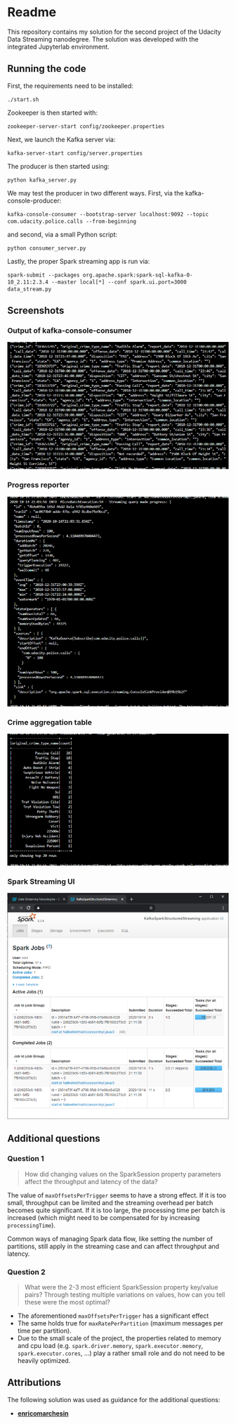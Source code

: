 

# Readme

This repository contains my solution for the second project of the Udacity Data Streaming nanodegree. The solution was developed with the integrated Jupyterlab environment. 


## Running the code

First, the requirements need to be installed:
```
./start.sh
```
Zookeeper is then started with:
```
zookeeper-server-start config/zookeeper.properties
```
Next, we launch the Kafka server via:
```
kafka-server-start config/server.properties
```
The producer is then started using:
```
python kafka_server.py
```
We may test the producer in two different ways. First, via the kafka-console-producer:
```
kafka-console-consumer --bootstrap-server localhost:9092 --topic com.udacity.police.calls --from-beginning
```
and second, via a small Python script:
```
python consumer_server.py
```
Lastly, the proper Spark streaming app is run via:
```
spark-submit --packages org.apache.spark:spark-sql-kafka-0-10_2.11:2.3.4 --master local[*] --conf spark.ui.port=3000 data_stream.py 
```

## Screenshots

### Output of kafka-console-consumer

![Screenshot of kafka-console-consumer](/screenshots/consumer.png)

### Progress reporter

![Screenshot progress tracker for data_stream.py](/screenshots/progresstracker.png)

### Crime aggregation table

![Screenshot of crime aggregation table produced by data_stream.py](/screenshots/crime_aggregation.png)

### Spark Streaming UI

![Screenshot Spark UI for data_stream.py](/screenshots/spark_ui.png)

## Additional questions

### Question 1

> How did changing values on the SparkSession property parameters affect the throughput and latency of the data?

The value of `maxOffsetsPerTrigger` seems to have a strong effect. If it is too small, throughput can be limited and the streaming overhead per batch becomes quite significant. If it is too large, the processing time per batch is increased (which might need to be compensated for by increasing `processingTime`).

Common ways of managing Spark data flow, like setting the number of partitions, still apply in the streaming case and can affect throughput and latency. 


### Question 2
> What were the 2-3 most efficient SparkSession property key/value pairs? Through testing multiple variations on values, how can you tell these were the most optimal?

- The aforementioned `maxOffsetsPerTrigger` has a significant effect
- The same holds true for `maxRatePerPartition` (maximum messages per time per partition).
- Due to the small scale of the project, the properties related to memory and cpu load (e.g. `spark.driver.memory`, `spark.executor.memory`, `spark.executor.cores`, ...)  play a rather small role and do not need to be heavily optimized. 


## Attributions
The following solution was used as guidance for the additional questions:
* **[enricomarchesin](https://github.com/enricomarchesin/spark-streaming-example)**




